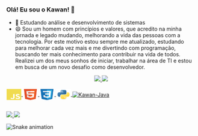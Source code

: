 ### Olá! Eu sou o Kawan! 👋

- 🌱 Estudando análise e desenvolvimento de sistemas
- 😄 Sou um homem com princípios e valores, que acredito na minha jornada e legado mudando, 
melhorando a vida das pessoas com a tecnologia. Por este motivo estou sempre me 
atualizado, estudando para melhorar cada vez mais e me divertindo com programação, 
buscando ter mais conhecimento para contribuir na vida de todos. Realizei um dos meus 
sonhos de iniciar, trabalhar na área de TI e estou em busca de um novo desafio como 
desenvolvedor.

<div align="center">
  <a href="https://github.com/Kawan0807">
  <img height="180em" src="https://github-readme-stats.vercel.app/api?username=Kawan0807&show_icons=true&theme=dark&include_all_commits=true&count_private=true"/>
  <img height="180em" src="https://github-readme-stats.vercel.app/api/top-langs/?username=Kawan0807&layout=compact&langs_count=7&theme=dark"/>
</div>
  
  <div style="display: inline_block"><br>           
  <img align="center" alt="Kawan-Js" height="30" width="40" src="https://raw.githubusercontent.com/devicons/devicon/master/icons/javascript/javascript-plain.svg">
  <img align="center" alt="Kawan-HTML" height="30" width="40" src="https://raw.githubusercontent.com/devicons/devicon/master/icons/html5/html5-original.svg">
  <img align="center" alt="Kawan-CSS" height="30" width="40" src="https://raw.githubusercontent.com/devicons/devicon/master/icons/css3/css3-original.svg">
  <img align="center" alt="Kawan-Python" height="30" width="40" src="https://raw.githubusercontent.com/devicons/devicon/master/icons/python/python-original.svg">
  <img align="center" alt="Kawan-Java" height="30" width="40" src= "https://cdn.jsdelivr.net/gh/devicons/devicon/icons/java/java-original.svg" >
</div>

  ##
  
   <div>
    <a href = "mailto:kawanmelofernandes@gmail.com"><img src="https://img.shields.io/badge/Gmail-D14836?style=for-the-badge&logo=gmail&logoColor=white" target="_blank">     </a>         
       <a href="https://www.linkedin.com/in/kawan-fernandes" target="_blank"><img src="https://img.shields.io/badge/-LinkedIn-%230077B5?style=for-the-badge&logo=linkedin&logoColor=white" target="_blank"></a> 
     
  </div>
       
  ![Snake animation](https://github.com/kawan0807/kawan0807/blob/output/github-contribution-grid-snake.svg)
  
